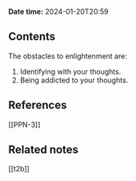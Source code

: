 **Date time:** 2024-01-20T20:59
## Contents
The obstacles to enlightenment are:
1. Identifying with your thoughts.
2. Being addicted to your thoughts.

## References
[[PPN-3]]

## Related notes
[[t2b]]

